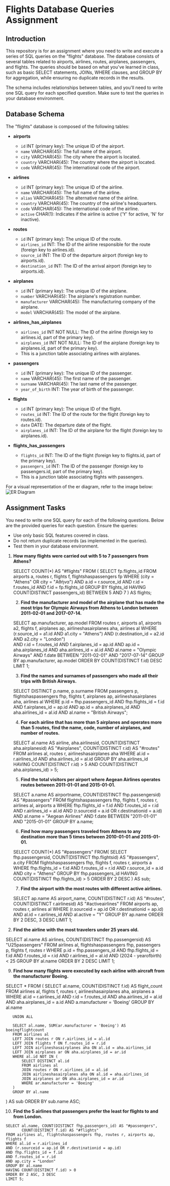 # Flights Database Queries Assignment

## Introduction
This repository is for an assignment where you need to write and execute a series of SQL queries on the "flights" database. The database consists of several tables related to airports, airlines, routes, airplanes, passengers, and flights. The queries should be based on what you've learned in class, such as basic SELECT statements, JOINs, WHERE clauses, and GROUP BY for aggregation, while ensuring no duplicate records in the results.

The schema includes relationships between tables, and you'll need to write one SQL query for each specified question. Make sure to test the queries in your database environment.

## Database Schema
The "flights" database is composed of the following tables:

- **airports**  
  - `id` INT (primary key): The unique ID of the airport.  
  - `name` VARCHAR(45): The full name of the airport.  
  - `city` VARCHAR(45): The city where the airport is located.  
  - `country` VARCHAR(45): The country where the airport is located.  
  - `code` VARCHAR(45): The international code of the airport.

- **airlines**  
  - `id` INT (primary key): The unique ID of the airline.  
  - `name` VARCHAR(45): The full name of the airline.  
  - `alias` VARCHAR(45): The alternative name of the airline.  
  - `country` VARCHAR(45): The country of the airline's headquarters.  
  - `code` VARCHAR(45): The international code of the airline.  
  - `active` CHAR(1): Indicates if the airline is active ('Y' for active, 'N' for inactive).

- **routes**  
  - `id` INT (primary key): The unique ID of the route.  
  - `airlines_id` INT: The ID of the airline responsible for the route (foreign key to airlines.id).  
  - `source_id` INT: The ID of the departure airport (foreign key to airports.id).  
  - `destination_id` INT: The ID of the arrival airport (foreign key to airports.id).

- **airplanes**  
  - `id` INT (primary key): The unique ID of the airplane.  
  - `number` VARCHAR(45): The airplane's registration number.  
  - `manufacturer` VARCHAR(45): The manufacturing company of the airplane.  
  - `model` VARCHAR(45): The model of the airplane.

- **airlines_has_airplanes**  
  - `airlines_id` INT NOT NULL: The ID of the airline (foreign key to airlines.id, part of the primary key).  
  - `airplanes_id` INT NOT NULL: The ID of the airplane (foreign key to airplanes.id, part of the primary key).  
  - This is a junction table associating airlines with airplanes.

- **passengers**  
  - `id` INT (primary key): The unique ID of the passenger.  
  - `name` VARCHAR(45): The first name of the passenger.  
  - `surname` VARCHAR(45): The last name of the passenger.  
  - `year_of_birth` INT: The year of birth of the passenger.

- **flights**  
  - `id` INT (primary key): The unique ID of the flight.  
  - `routes_id` INT: The ID of the route for the flight (foreign key to routes.id).  
  - `date` DATE: The departure date of the flight.  
  - `airplanes_id` INT: The ID of the airplane for the flight (foreign key to airplanes.id).

- **flights_has_passengers**  
  - `flights_id` INT: The ID of the flight (foreign key to flights.id, part of the primary key).  
  - `passengers_id` INT: The ID of the passenger (foreign key to passengers.id, part of the primary key).  
  - This is a junction table associating flights with passengers.

For a visual representation of the er diagram, refer to the image below:  
![ER Diagram](https://github.com/ventura658/Flights-Database-Queries-Assignment/blob/15e5c6641bf3eb96dc7cd8942ba19282f969e2bf/Ex3-schnema.jpg)  

## Assignment Tasks
You need to write one SQL query for each of the following questions. Below are the provided queries for each question. Ensure the queries:
- Use only basic SQL features covered in class.
- Do not return duplicate records (as implemented in the queries).
- Test them in your database environment.

1. **How many flights were carried out with 5 to 7 passengers from Athens?**
   
   SELECT COUNT(*) AS "#flights"
   FROM (
       SELECT fp.flights_id
       FROM airports a, routes r, flights f, flightshaspassengers fp
       WHERE (city = "Athens" OR city = "Αθήνα") 
       AND a.id = r.source_id
       AND r.id = f.routes_id
       AND f.id = fp.flights_id
       GROUP BY flights_id
       HAVING COUNT(DISTINCT passengers_id) BETWEEN 5 AND 7
   ) AS flights;

   2. **Find the manufacturer and model of the airplane that has made the most trips for Olympic Airways from Athens to London between 2011-02-01 and 2017-07-14.**
      
   SELECT ap.manufacturer, ap.model
   FROM routes r, airports a1, airports a2, flights f, airplanes ap, airlineshasairplanes aha, airlines al
   WHERE (r.source_id = a1.id AND a1.city = "Athens")
   AND (r.destination_id = a2.id AND a2.city = "London")        
   AND r.id = f.routes_id
   AND f.airplanes_id = ap.id
   AND ap.id = aha.airplanes_id
   AND aha.airlines_id = al.id 
   AND al.name = "Olympic Airways"
   AND f.date BETWEEN "2011-02-01" AND "2017-07-14"
   GROUP BY ap.manufacturer, ap.model
   ORDER BY COUNT(DISTINCT f.id) DESC
   LIMIT 1;

   3. **Find the names and surnames of passengers who made all their trips with British Airways.**

   SELECT DISTINCT p.name, p.surname 
   FROM passengers p, flightshaspassengers fhp, flights f, airplanes ap, airlineshasairplanes aha, airlines al
   WHERE p.id = fhp.passengers_id
   AND fhp.flights_id = f.id
   AND f.airplanes_id = ap.id
   AND ap.id = aha.airplanes_id
   AND aha.airlines_id = al.id 
   AND al.name = "British Airways";

   4. **For each airline that has more than 5 airplanes and operates more than 5 routes, find the name, code, number of airplanes, and number of routes.**

   SELECT al.name AS airline, aha.airlinesid, COUNT(DISTINCT aha.airplanesid) AS "#airplanes", COUNT(DISTINCT r.id) AS "#routes"
   FROM airlines al, routes r, airlineshasairplanes aha
   WHERE al.id = r.airlines_id
   AND aha.airlines_id = al.id 
   GROUP BY aha.airlines_id
   HAVING COUNT(DISTINCT r.id) > 5 AND COUNT(DISTINCT aha.airplanes_id) > 5;

   5. **Find the total visitors per airport where Aegean Airlines operates routes between 2011-01-01 and 2015-01-01.**
      
   SELECT a.name AS airportname, COUNT(DISTINCT fhp.passengersid) AS "#passengers"
   FROM flightshaspassengers fhp, flights f, routes r, airlines al, airports a
   WHERE fhp.flights_id = f.id
   AND f.routes_id = r.id
   AND r.airlines_id = al.id
   AND (r.sourceid = a.id OR r.destinationid = a.id)
   AND al.name = "Aegean Airlines"
   AND f.date BETWEEN "2011-01-01" AND "2015-01-01"
   GROUP BY a.name;

   6. **Find how many passengers traveled from Athens to any destination more than 5 times between 2010-01-01 and 2015-01-01.**
      
   SELECT COUNT(*) AS "#passengers"
   FROM(
       SELECT fhp.passengersid, COUNT(DISTINCT fhp.flightsid) AS "#passengers", a.city
       FROM flightshaspassengers fhp, flights f, routes r, airports a
       WHERE fhp.flights_id = f.id
       AND f.routes_id = r.id
       AND r.source_id = a.id
       AND city = "Athens"
       GROUP BY fhp.passengers_id
       HAVING COUNT(DISTINCT fhp.flights_id) > 5
       ORDER BY 2 DESC
   ) AS sub;

   7. **Find the airport with the most routes with different active airlines.**
      
   SELECT ap.name AS airport_name, COUNT(DISTINCT r.id) AS "#routes", 
          COUNT(DISTINCT r.airlinesid) AS "#activeairlines"
   FROM airports ap, routes r, airlines al
   WHERE (r.sourceid = ap.id OR r.destinationid = ap.id)
   AND al.id = r.airlines_id
   AND al.active = "Y"
   GROUP BY ap.name
   ORDER BY 2 DESC, 3 DESC
   LIMIT 1;

 8. **Find the airline with the most travelers under 25 years old.**  

   SELECT al.name AS airlines, COUNT(DISTINCT fhp.passengersid) AS "U25passengers"
   FROM airlines al, flightshaspassengers fhp, passengers p, flights f, routes r
   WHERE p.id = fhp.passengers_id 
   AND fhp.flights_id = f.id
   AND f.routes_id = r.id
   AND r.airlines_id = al.id
   AND (2024 - yearofbirth) < 25
   GROUP BY al.name
   ORDER BY 2 DESC
   LIMIT 1;

  9. **Find how many flights were executed by each airline with aircraft from the manufacturer Boeing.**

   SELECT * FROM (
       SELECT al.name, COUNT(DISTINCT f.id) AS flight_count
       FROM airlines al, flights f, routes r, airlineshasairplanes aha, airplanes a
       WHERE al.id = r.airlines_id
       AND r.id = f.routes_id
       AND aha.airlines_id = al.id
       AND aha.airplanes_id = a.id
       AND a.manufacturer = 'Boeing'
       GROUP BY al.name

       UNION ALL

       SELECT al.name, SUM(ar.manufacturer = 'Boeing') AS boeingflightcount
       FROM airlines al
       LEFT JOIN routes r ON r.airlines_id = al.id
       LEFT JOIN flights f ON f.routes_id = r.id
       LEFT JOIN airlineshasairplanes aha ON al.id = aha.airlines_id
       LEFT JOIN airplanes ar ON aha.airplanes_id = ar.id
       WHERE al.id NOT IN (
           SELECT DISTINCT al.id
           FROM airlines al
           JOIN routes r ON r.airlines_id = al.id
           JOIN airlineshasairplanes aha ON al.id = aha.airlines_id
           JOIN airplanes ar ON aha.airplanes_id = ar.id
           WHERE ar.manufacturer = 'Boeing'
       )
       GROUP BY al.name
   ) AS sub
   ORDER BY sub.name ASC;

   10. **Find the 5 airlines that passengers prefer the least for flights to and from London.**

    SELECT al.name, COUNT(DISTINCT fhp.passengers_id) AS "#passengers", 
           COUNT(DISTINCT f.id) AS "#flights"
    FROM airlines al, flightshaspassengers fhp, routes r, airports ap, flights f
    WHERE al.id = r.airlines_id
    AND (r.sourceid = ap.id OR r.destinationid = ap.id)
    AND fhp.flights_id = f.id
    AND f.routes_id = r.id
    AND ap.city = "London"
    GROUP BY al.name
    HAVING COUNT(DISTINCT f.id) > 0
    ORDER BY 2 ASC, 3 DESC
    LIMIT 5;
